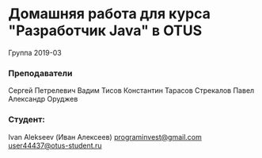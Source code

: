 ﻿# Домашняя работа для курса "Разработчик Java" в OTUS

Группа 2019-03

### Преподаватели
Сергей Петрелевич
Вадим Тисов
Константин Тарасов
Стрекалов Павел
Александр Оруджев

### Студент:
Ivan Alekseev (Иван Алексеев)
programinvest@gmail.com
user44437@otus-student.ru
